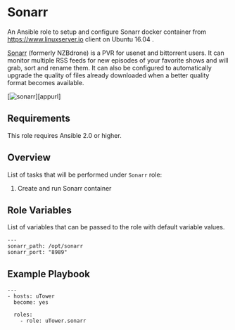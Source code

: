Sonarr
======
An Ansible role to setup and configure Sonarr docker container from https://www.linuxserver.io client on Ubuntu 16.04 .

[Sonarr](https://sonarr.tv/) (formerly NZBdrone) is a PVR for usenet and bittorrent users. It can monitor multiple RSS feeds for new episodes of your favorite shows and will grab, sort and rename them. It can also be configured to automatically upgrade the quality of files already downloaded when a better quality format becomes available.

[![sonarr](https://raw.githubusercontent.com/linuxserver/docker-templates/master/linuxserver.io/img/sonarr-banner.png)][appurl]

Requirements
------------

This role requires Ansible 2.0 or higher.

Overview
--------

List of tasks that will be performed under `Sonarr` role:

1. Create and run Sonarr container

Role Variables
--------------

List of variables that can be passed to the role with default variable values.

```
---
sonarr_path: /opt/sonarr
sonarr_port: "8989"
```


Example Playbook
-------------------------
```
---
- hosts: uTower
  become: yes

  roles:
    - role: uTower.sonarr
```
